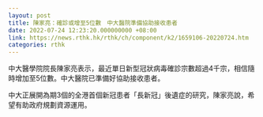 ```yaml
---
layout: post
title: 陳家亮：確診或增至5位數　中大醫院準備協助接收患者
date: 2022-07-24 12:23:20.000000000 +08:00
link: https://news.rthk.hk/rthk/ch/component/k2/1659106-20220724.htm
categories: rthk
---
```


中大醫學院院長陳家亮表示，最近單日新型冠狀病毒確診宗數超過4千宗，相信隨時增加至5位數。中大醫院已準備好協助接收患者。

中大正展開為期3個的全港首個新冠患者「長新冠」後遺症的研究，陳家亮說，希望有助政府規劃資源運用。
